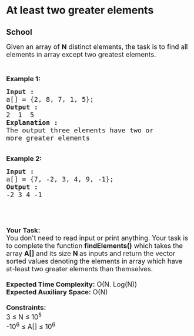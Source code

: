 # At least two greater elements
## School 
<div class="problem-statement">
                <p></p><p><span style="font-size:18px">Given an array of <strong>N</strong> distinct elements, the task is to find all elements in array except two greatest elements.</span></p>

<p>&nbsp;</p>

<p><span style="font-size:18px"><strong>Example 1:</strong></span></p>

<pre><span style="font-size:18px"><strong>Input : </strong>
a[] = {2, 8, 7, 1, 5};
<strong>Output :</strong>
2  1  5  
<strong>Explanation :</strong>
The output three elements have two or
more greater elements
      
</span></pre>

<p><span style="font-size:18px"><strong>Example 2:</strong></span></p>

<pre><span style="font-size:18px"><strong>Input :</strong>
a[] = {7, -2, 3, 4, 9, -1};
<strong>Output :</strong>
-2 3 4 -1 </span></pre>

<p>&nbsp;</p>

<p>&nbsp;</p>

<p><span style="font-size:18px"><strong>Your Task:&nbsp;&nbsp;</strong><br>
You don't need to read input or print anything. Your task is to complete the function&nbsp;<strong>findElements()</strong>&nbsp;which takes the array <strong>A[]</strong> and its size <strong>N </strong>as inputs and return the vector&nbsp; sorted values denoting the elements in array which have at-least two greater elements than themselves.<br>
<br>
<strong>Expected Time Complexity:</strong> O(N. Log(N))<br>
<strong>Expected Auxiliary Space:</strong> O(N)<br>
<br>
<strong>Constraints:</strong><br>
3 ≤ N ≤ 10<sup>5</sup><br>
-10<sup>6</sup> ≤ A[] ≤ 10<sup>6</sup></span></p>
 <p></p>
            </div>
